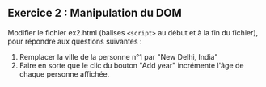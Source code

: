 ## Exercice 2 : Manipulation du DOM

Modifier le fichier ex2.html (balises `<script>` au début et à la fin du fichier), pour répondre aux questions suivantes :

1. Remplacer la ville de la personne n°1 par "New Delhi, India"
2. Faire en sorte que le clic du bouton "Add year" incrémente l'âge de chaque personne affichée.

